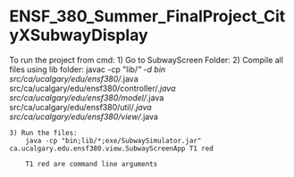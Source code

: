# ENSF_380_Summer_FinalProject_CityXSubwayDisplay

To run the project from cmd: 
    1) Go to SubwayScreen Folder:
    2) Compile all files using lib folder:
        javac -cp "lib/*" -d bin src/ca/ucalgary/edu/ensf380/*.java src/ca/ucalgary/edu/ensf380/controller/*.java src/ca/ucalgary/edu/ensf380/model/*.java src/ca/ucalgary/edu/ensf380/util/*.java src/ca/ucalgary/edu/ensf380/view/*.java

    3) Run the files:
        java -cp "bin;lib/*;exe/SubwaySimulator.jar" ca.ucalgary.edu.ensf380.view.SubwayScreenApp T1 red

        T1 red are command line arguments
